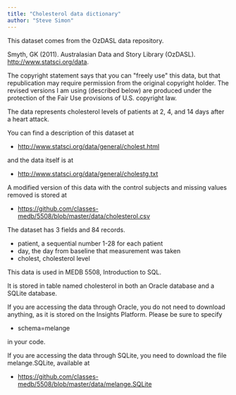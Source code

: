 ```yaml
---
title: "Cholesterol data dictionary"
author: "Steve Simon"
---
```


This dataset comes from the OzDASL data repository.

Smyth, GK (2011). Australasian Data and Story Library
(OzDASL). http://www.statsci.org/data.

The copyright statement says that you can "freely
use" this data, but that republication may require
permission from the original copyright holder. The
revised versions I am using (described below) are
produced under the protection of the Fair Use 
provisions of U.S. copyright law.

The data represents cholesterol levels of patients
at 2, 4, and 14 days after a heart attack.

You can find a description of this dataset at

+ http://www.statsci.org/data/general/cholest.html

and the data itself is at

+ http://www.statsci.org/data/general/cholestg.txt    
    
A modified version of this data with the control
subjects and missing values removed is stored at
    
+ https://github.com/classes-medb/5508/blob/master/data/cholesterol.csv

The dataset has 3 fields and 84 records.

+ patient, a sequential number 1-28 for each patient
+ day, the day from baseline that measurement was taken
+ cholest, cholesterol level

This data is used in MEDB 5508, Introduction to SQL.

It is stored in table named cholesterol in both an Oracle
database and a SQLite database.

If you are accessing the data through Oracle, you do
not need to download anything, as it is stored on the
Insights Platform. Please be sure to specify

+ schema=melange

in your code.

If you are accessing the data through SQLite, you need
to download the file melange.SQLite, available at

+ https://github.com/classes-medb/5508/blob/master/data/melange.SQLite

